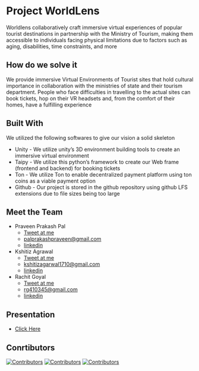 
# Project WorldLens 

Worldlens collaboratively craft immersive virtual experiences of popular tourist destinations in partnership with the Ministry of Tourism, making them accessible to individuals facing physical limitations due to factors such as aging, disabilities, time constraints, and more 
## How do we solve it 
We provide immersive Virtual Environments of Tourist sites that hold cultural importance in collaboration with the ministries of state and their tourism department. People who face difficulties in travelling to the actual sites can book tickets, hop on their VR headsets and, from the comfort of their homes, have a fulfilling experience 
## Built With

We utilized the following softwares to give our vision a solid skeleton
* Unity - We utilize unity’s 3D environment building tools to create an immersive virtual environment 
* Taipy - We utilize this python’s framework to create our Web frame (frontend and backend) for booking tickets  
* Ton - We utilize Ton to enable decentralized payment platform using ton coins
as a viable payment option
* Github - Our project is stored in the github repository using github LFS extensions due to file sizes being too large

## Meet the Team
- Praveen Prakash Pal 
  - [Tweet at me](https://twitter.com/your_username) 
  - palprakashpraveen@gmail.com 
  - [linkedin](https://www.linkedin.com/in/praveen-prakash-pal-728820256/)
- Kshitiz Agrawal
  - [Tweet at me](https://twitter.com/your_username)        
  - kshitizagarwal1710@gmail.com
  - [linkedin](https://www.linkedin.com/in/kshitiz-agarwal-5360b4158/)
- Rachit Goyal
  - [Tweet at me](https://twitter.com/your_username) 
  - rg410345@gmail.com
  - [linkedin](https://www.linkedin.com/in/rachit-goyal-640b89247/)
## Presentation
- [Click Here](https://www.canva.com/design/DAFzOh0lmXA/eVELiyRzD-L1QNtOt_goMQ/edit?utm_content=DAFzOh0lmXA&utm_campaign=designshare&utm_medium=link2&utm_source=sharebutton)
## Conrtibutors
[![Contributors](https://contrib.rocks/image?repo=ksh1710/WorldLens-hackcbs)](https://github.com/ksh1710/WorldLens-hackcbs/graphs/contributors)
[![Contributors](https://contrib.rocks/image?repo=rachit-goyal1071/flutter-eventifyer)](https://github.com/rachit-goyal1071/flutter-eventifyer/graphs/contributors)
[![Contributors](https://contrib.rocks/image?repo=Pal-prakash/desktop)](https://github.com/Pal-prakash/desktop/graphs/contributors)
